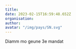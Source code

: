 ```yaml
---
title: 
date: 2023-02-15T16:59:48.652Z
organisation: 
author: 
avatar: "/img/pays/SN.svg"
---
```


Diamm mo geune 3e mandat